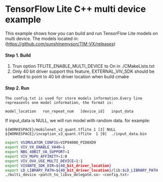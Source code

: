 # TensorFlow Lite C++ multi device example

This example shows how you can build and run  TensorFlow Lite models on multi device. The models located in: (https://github.com/sunshinemyson/TIM-VX/releases)

#### Step 1. Build

1. Trun option TFLITE_ENABLE_MULTI_DEVICE to On in ./CMakeLists.txt
2. Only 40 bit driver support this feature, EXTERNAL_VIV_SDK should be setted to point to 40 bit driver location when build cmake

#### Step 2. Run

    The config.txt is used for store models information.Every line repreasents one model information, the format is:

    model_location   run_repeat_num   [device_id]   input_data

   If input_data is NULL, we will run model with random data. for example:

    ${WORKESPACE}/mobilenet_v2_quant.tflite 1 [3] NULL
    ${WORKESPACE}/inception_v3_quant.tflite  1 [0]  ./input_data.bin

```sh
export VSIMULATOR_CONFIG=VIP9400O_PID0XD9
export VIV_VX_ENABLE_VA40=1
export NBG_40BIT_VA_SUPPORT=1
export VIV_MGPU_AFFINITY=1:0
export VIV_OVX_USE_MULTI_DEVICE=1:1
export VIVANTE_SDK_DIR=${40_bit_driver_location}
export LD_LIBRARY_PATH=${40_bit_driver_location}/lib:$LD_LIBRARY_PATH
./multi_device <patch_to_libvx_delegate.so> <config.txt>
```
